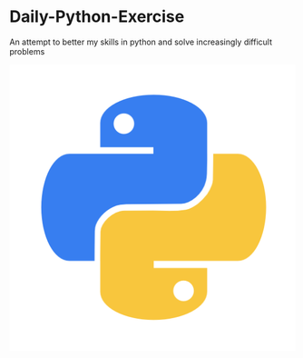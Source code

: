 # Daily-Python-Exercise
An attempt to better my skills in python and solve increasingly difficult problems

![PyIcon](Daily%20Problems/Py.png)
